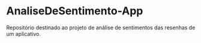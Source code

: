 # AnaliseDeSentimento-App
Repositório destinado ao projeto de análise de sentimentos das resenhas de um aplicativo.
